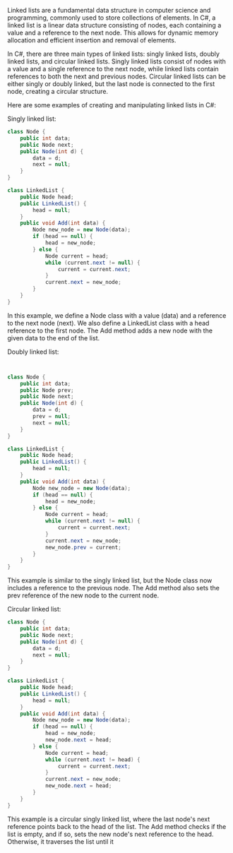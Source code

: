 Linked lists are a fundamental data structure in computer science and programming,
commonly used to store collections of elements. In C#, a linked list is a linear data structure consisting of nodes, 
each containing a value and a reference to the next node. This allows for dynamic memory allocation and efficient insertion and removal of elements.

In C#, there are three main types of linked lists: singly linked lists, 
doubly linked lists, and circular linked lists.
Singly linked lists consist of nodes with a value and a single reference to the next node, 
while linked lists contain references to both the next and previous nodes. 
Circular linked lists can be either singly or doubly linked, but the last node is connected to the first node, creating a circular structure.

Here are some examples of creating and manipulating linked lists in C#:

Singly linked list:

```c#
class Node {
    public int data;
    public Node next;
    public Node(int d) {
        data = d;
        next = null;
    }
}

class LinkedList {
    public Node head;
    public LinkedList() {
        head = null;
    }
    public void Add(int data) {
        Node new_node = new Node(data);
        if (head == null) {
            head = new_node;
        } else {
            Node current = head;
            while (current.next != null) {
                current = current.next;
            }
            current.next = new_node;
        }
    }
}
```



In this example, we define a Node class with a value (data) and a reference to the next node (next).
We also define a LinkedList class with a head reference to the first node. 
The Add method adds a new node with the given data to the end of the list.

Doubly linked list:

```C#


class Node {
    public int data;
    public Node prev;
    public Node next;
    public Node(int d) {
        data = d;
        prev = null;
        next = null;
    }
}

class LinkedList {
    public Node head;
    public LinkedList() {
        head = null;
    }
    public void Add(int data) {
        Node new_node = new Node(data);
        if (head == null) {
            head = new_node;
        } else {
            Node current = head;
            while (current.next != null) {
                current = current.next;
            }
            current.next = new_node;
            new_node.prev = current;
        }
    }
}
```

This example is similar to the singly linked list, but the Node class now includes a reference to the previous node.
The Add method also sets the prev reference of the new node to the current node.

Circular linked list:

```C#
class Node {
    public int data;
    public Node next;
    public Node(int d) {
        data = d;
        next = null;
    }
}

class LinkedList {
    public Node head;
    public LinkedList() {
        head = null;
    }
    public void Add(int data) {
        Node new_node = new Node(data);
        if (head == null) {
            head = new_node;
            new_node.next = head;
        } else {
            Node current = head;
            while (current.next != head) {
                current = current.next;
            }
            current.next = new_node;
            new_node.next = head;
        }
    }
}

```
This example is a circular singly linked list, where the last node's next reference points back to the head of the list. 
The Add method checks if the list is empty, and if so, sets the new node's next reference to the head. Otherwise, 
it traverses the list until it
